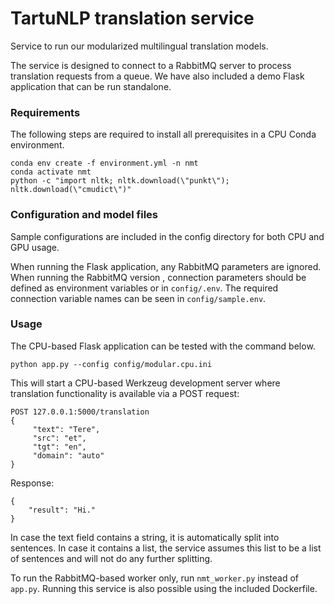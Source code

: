 # TartuNLP translation service
Service to run our modularized multilingual translation models.

The service is designed to connect to a RabbitMQ server to process translation requests from a queue. We have also
included a demo Flask application that can be run standalone.

### Requirements
The following steps are required to install all prerequisites in a CPU Conda environment.

```
conda env create -f environment.yml -n nmt
conda activate nmt
python -c "import nltk; nltk.download(\"punkt\"); nltk.download(\"cmudict\")"
```

### Configuration and model files
Sample configurations are included in the config directory for both CPU and GPU usage.

When running the Flask application, any RabbitMQ parameters are ignored. When running the RabbitMQ version
, connection parameters should be defined as environment variables or in `config/.env`. The required connection
variable names can be seen in `config/sample.env`.

### Usage
The CPU-based Flask application can be tested with the command below.

```
python app.py --config config/modular.cpu.ini
```
This will start a CPU-based Werkzeug development server where translation functionality is available via a POST request:
```
POST 127.0.0.1:5000/translation
{
     "text": "Tere",
     "src": "et",
     "tgt": "en",
     "domain": "auto"
}
```
Response:
```
{
    "result": "Hi."
}
```

In case the text field contains a string, it is automatically split into sentences. In case it contains a list, the
service assumes this list to be a list of sentences and will not do any further splitting.

To run the RabbitMQ-based worker only, run `nmt_worker.py` instead of `app.py`. Running this service is also possible using the included Dockerfile.
  
